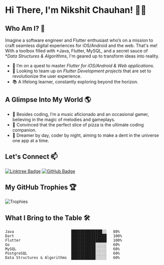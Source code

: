 # Hi There, I'm Nikshit Chauhan! 👋🚀

## Who Am I? 🌟
Imagine a software engineer and Flutter enthusiast who’s on a mission to craft seamless digital experiences for iOS/Android and the web. That's me! With a toolbox filled with *Java, Flutter, MySQL, and a secret sauce of **Data Structures & Algorithms*, I'm geared up to transform ideas into reality.

- 🌱 I’m on a quest to master *Flutter for iOS/Android & Web applications*.
- 💞️ Looking to team up on *Flutter Development projects* that are set to revolutionize the user experience.
- 📚 A lifelong learner, constantly exploring beyond the horizon.

## A Glimpse Into My World 🌎

- 🎸 Besides coding, I’m a music aficionado and an occasional gamer, believing in the magic of melodies and gameplays.
- 🍕 Convinced that the perfect slice of pizza is the ultimate coding companion.
- 📖 Dreamer by day, coder by night, aiming to make a dent in the universe one app at a time.

## Let's Connect 📫

[![Linktree Badge](https://img.shields.io/badge/-Linktree-39E09B?style=flat&logo=Linktree&logoColor=white)](https://linktr.ee/nikshit_chauhan)
[![GitHub Badge](https://img.shields.io/badge/-GitHub-181717?style=flat&logo=GitHub&logoColor=white)](https://github.com/nikshit-chauhan)

## My GitHub Trophies 🏆

![Trophies](https://github-profile-trophy.vercel.app/?username=nikshit-chauhan&theme=nord&column=3)

## What I Bring to the Table 🛠️

```text
Java                          ██████████████░░   80%
Dart                          ████████████████   100%
Flutter                       ████████████████   100%
Go                            ███████████░░░░░   60%
MySQL                         ███████████░░░░░   60%
PostgreSQL                    ███████████░░░░░   60%
Data Structures & Algorithms  ███████████░░░░░   60%
